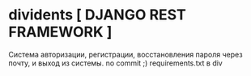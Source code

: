 # dividents [ DJANGO REST FRAMEWORK ]
Система авторизации, регистрации, восстановления пароля через почту, и выход из системы.
 no commit ;)
requirements.txt в div

